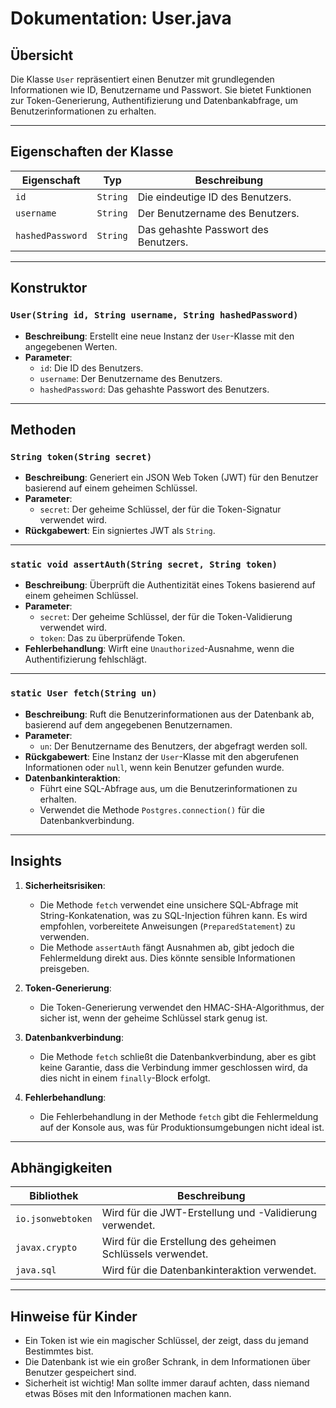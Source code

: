 # Dokumentation: User.java

## Übersicht
Die Klasse `User` repräsentiert einen Benutzer mit grundlegenden Informationen wie ID, Benutzername und Passwort. Sie bietet Funktionen zur Token-Generierung, Authentifizierung und Datenbankabfrage, um Benutzerinformationen zu erhalten.

---

## Eigenschaften der Klasse

| **Eigenschaft** | **Typ**   | **Beschreibung** |
|------------------|-----------|------------------|
| `id`            | `String`  | Die eindeutige ID des Benutzers. |
| `username`      | `String`  | Der Benutzername des Benutzers. |
| `hashedPassword`| `String`  | Das gehashte Passwort des Benutzers. |

---

## Konstruktor

### `User(String id, String username, String hashedPassword)`
- **Beschreibung**: Erstellt eine neue Instanz der `User`-Klasse mit den angegebenen Werten.
- **Parameter**:
  - `id`: Die ID des Benutzers.
  - `username`: Der Benutzername des Benutzers.
  - `hashedPassword`: Das gehashte Passwort des Benutzers.

---

## Methoden

### `String token(String secret)`
- **Beschreibung**: Generiert ein JSON Web Token (JWT) für den Benutzer basierend auf einem geheimen Schlüssel.
- **Parameter**:
  - `secret`: Der geheime Schlüssel, der für die Token-Signatur verwendet wird.
- **Rückgabewert**: Ein signiertes JWT als `String`.

---

### `static void assertAuth(String secret, String token)`
- **Beschreibung**: Überprüft die Authentizität eines Tokens basierend auf einem geheimen Schlüssel.
- **Parameter**:
  - `secret`: Der geheime Schlüssel, der für die Token-Validierung verwendet wird.
  - `token`: Das zu überprüfende Token.
- **Fehlerbehandlung**: Wirft eine `Unauthorized`-Ausnahme, wenn die Authentifizierung fehlschlägt.

---

### `static User fetch(String un)`
- **Beschreibung**: Ruft die Benutzerinformationen aus der Datenbank ab, basierend auf dem angegebenen Benutzernamen.
- **Parameter**:
  - `un`: Der Benutzername des Benutzers, der abgefragt werden soll.
- **Rückgabewert**: Eine Instanz der `User`-Klasse mit den abgerufenen Informationen oder `null`, wenn kein Benutzer gefunden wurde.
- **Datenbankinteraktion**:
  - Führt eine SQL-Abfrage aus, um die Benutzerinformationen zu erhalten.
  - Verwendet die Methode `Postgres.connection()` für die Datenbankverbindung.

---

## Insights

1. **Sicherheitsrisiken**:
   - Die Methode `fetch` verwendet eine unsichere SQL-Abfrage mit String-Konkatenation, was zu SQL-Injection führen kann. Es wird empfohlen, vorbereitete Anweisungen (`PreparedStatement`) zu verwenden.
   - Die Methode `assertAuth` fängt Ausnahmen ab, gibt jedoch die Fehlermeldung direkt aus. Dies könnte sensible Informationen preisgeben.

2. **Token-Generierung**:
   - Die Token-Generierung verwendet den HMAC-SHA-Algorithmus, der sicher ist, wenn der geheime Schlüssel stark genug ist.

3. **Datenbankverbindung**:
   - Die Methode `fetch` schließt die Datenbankverbindung, aber es gibt keine Garantie, dass die Verbindung immer geschlossen wird, da dies nicht in einem `finally`-Block erfolgt.

4. **Fehlerbehandlung**:
   - Die Fehlerbehandlung in der Methode `fetch` gibt die Fehlermeldung auf der Konsole aus, was für Produktionsumgebungen nicht ideal ist.

---

## Abhängigkeiten

| **Bibliothek** | **Beschreibung** |
|-----------------|------------------|
| `io.jsonwebtoken` | Wird für die JWT-Erstellung und -Validierung verwendet. |
| `javax.crypto`    | Wird für die Erstellung des geheimen Schlüssels verwendet. |
| `java.sql`        | Wird für die Datenbankinteraktion verwendet. |

---

## Hinweise für Kinder
- Ein Token ist wie ein magischer Schlüssel, der zeigt, dass du jemand Bestimmtes bist.
- Die Datenbank ist wie ein großer Schrank, in dem Informationen über Benutzer gespeichert sind.
- Sicherheit ist wichtig! Man sollte immer darauf achten, dass niemand etwas Böses mit den Informationen machen kann.
